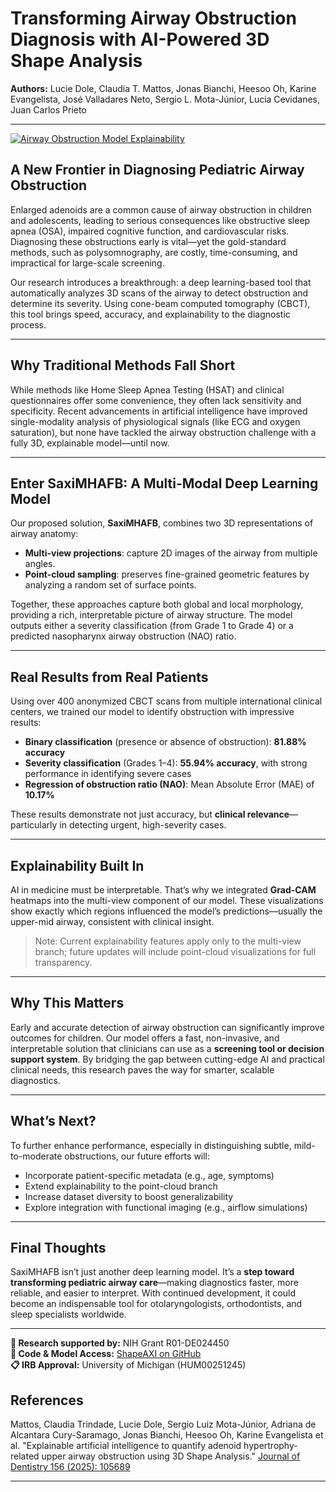 # Transforming Airway Obstruction Diagnosis with AI-Powered 3D Shape Analysis

**Authors:** Lucie Dole, Claudia T. Mattos, Jonas Bianchi, Heesoo Oh, Karine Evangelista, José Valladares Neto, Sergio L. Mota-Júnior, Lucia Cevidanes, Juan Carlos Prieto

---

[![Airway Obstruction Model Explainability](https://img.youtube.com/vi/Ek2daxgTEgE/0.jpg)](https://youtu.be/Ek2daxgTEgE)




## A New Frontier in Diagnosing Pediatric Airway Obstruction

Enlarged adenoids are a common cause of airway obstruction in children and adolescents, leading to serious consequences like obstructive sleep apnea (OSA), impaired cognitive function, and cardiovascular risks. Diagnosing these obstructions early is vital—yet the gold-standard methods, such as polysomnography, are costly, time-consuming, and impractical for large-scale screening.

Our research introduces a breakthrough: a deep learning-based tool that automatically analyzes 3D scans of the airway to detect obstruction and determine its severity. Using cone-beam computed tomography (CBCT), this tool brings speed, accuracy, and explainability to the diagnostic process.

---

## Why Traditional Methods Fall Short

While methods like Home Sleep Apnea Testing (HSAT) and clinical questionnaires offer some convenience, they often lack sensitivity and specificity. Recent advancements in artificial intelligence have improved single-modality analysis of physiological signals (like ECG and oxygen saturation), but none have tackled the airway obstruction challenge with a fully 3D, explainable model—until now.

---

## Enter SaxiMHAFB: A Multi-Modal Deep Learning Model

Our proposed solution, **SaxiMHAFB**, combines two 3D representations of airway anatomy:

- **Multi-view projections**: capture 2D images of the airway from multiple angles.
- **Point-cloud sampling**: preserves fine-grained geometric features by analyzing a random set of surface points.

Together, these approaches capture both global and local morphology, providing a rich, interpretable picture of airway structure. The model outputs either a severity classification (from Grade 1 to Grade 4) or a predicted nasopharynx airway obstruction (NAO) ratio.

---

## Real Results from Real Patients

Using over 400 anonymized CBCT scans from multiple international clinical centers, we trained our model to identify obstruction with impressive results:

- **Binary classification** (presence or absence of obstruction): **81.88% accuracy**
- **Severity classification** (Grades 1–4): **55.94% accuracy**, with strong performance in identifying severe cases
- **Regression of obstruction ratio (NAO)**: Mean Absolute Error (MAE) of **10.17%**

These results demonstrate not just accuracy, but **clinical relevance**—particularly in detecting urgent, high-severity cases.

---

## Explainability Built In

AI in medicine must be interpretable. That’s why we integrated **Grad-CAM** heatmaps into the multi-view component of our model. These visualizations show exactly which regions influenced the model’s predictions—usually the upper-mid airway, consistent with clinical insight.

> Note: Current explainability features apply only to the multi-view branch; future updates will include point-cloud visualizations for full transparency.

---

## Why This Matters

Early and accurate detection of airway obstruction can significantly improve outcomes for children. Our model offers a fast, non-invasive, and interpretable solution that clinicians can use as a **screening tool or decision support system**. By bridging the gap between cutting-edge AI and practical clinical needs, this research paves the way for smarter, scalable diagnostics.

---

## What’s Next?

To further enhance performance, especially in distinguishing subtle, mild-to-moderate obstructions, our future efforts will:

- Incorporate patient-specific metadata (e.g., age, symptoms)
- Extend explainability to the point-cloud branch
- Increase dataset diversity to boost generalizability
- Explore integration with functional imaging (e.g., airflow simulations)

---

## Final Thoughts

SaxiMHAFB isn’t just another deep learning model. It’s a **step toward transforming pediatric airway care**—making diagnostics faster, more reliable, and easier to interpret. With continued development, it could become an indispensable tool for otolaryngologists, orthodontists, and sleep specialists worldwide.

---

**🧪 Research supported by:** NIH Grant R01-DE024450  
**📂 Code & Model Access:** [ShapeAXI on GitHub](https://github.com/DCBIA-OrthoLab/ShapeAXI)  
**📋 IRB Approval:** University of Michigan (HUM00251245)

## References

Mattos, Claudia Trindade, Lucie Dole, Sergio Luiz Mota-Júnior, Adriana de Alcantara Cury-Saramago, Jonas Bianchi, Heesoo Oh, Karine Evangelista et al. "Explainable artificial intelligence to quantify adenoid hypertrophy-related upper airway obstruction using 3D Shape Analysis." [Journal of Dentistry 156 (2025): 105689](https://www.sciencedirect.com/science/article/abs/pii/S0300571225001344)



---

